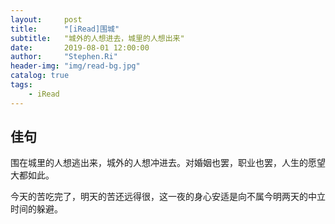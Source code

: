 ```yaml
---
layout:     post
title:      "[iRead]围城"
subtitle:   "城外的人想进去，城里的人想出来"
date:       2019-08-01 12:00:00
author:     "Stephen.Ri"
header-img: "img/read-bg.jpg"
catalog: true
tags:
    - iRead
--- 
```


## 佳句

围在城里的人想逃出来，城外的人想冲进去。对婚姻也罢，职业也罢，人生的愿望大都如此。

今天的苦吃完了，明天的苦还远得很，这一夜的身心安适是向不属今明两天的中立时间的躲避。